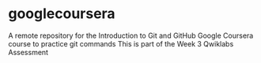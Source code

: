 # googlecoursera
A remote repository for the Introduction to Git and GitHub Google Coursera course to practice git commands 
This is part of the Week 3 Qwiklabs Assessment
